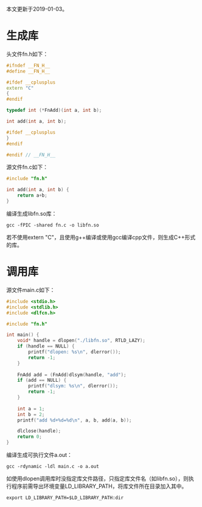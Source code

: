 本文更新于2019-01-03。

# 生成库

头文件fn.h如下：

```cpp
#ifndef __FN_H__
#define __FN_H__

#ifdef __cplusplus
extern "C"
{
#endif

typedef int (*FnAdd)(int a, int b);

int add(int a, int b);

#ifdef __cplusplus
}
#endif

#endif // __FN_H__
```

源文件fn.c如下：

```c
#include "fn.h"

int add(int a, int b) {
	return a+b;
}
```

编译生成libfn.so库：

```shell
gcc -fPIC -shared fn.c -o libfn.so
```

若不使用extern "C"，且使用g++编译或使用gcc编译cpp文件，则生成C++形式的库。

# 调用库

源文件main.c如下：

```c
#include <stdio.h>
#include <stdlib.h>
#include <dlfcn.h>

#include "fn.h"

int main() {
	void* handle = dlopen("./libfn.so", RTLD_LAZY);
	if (handle == NULL) {
		printf("dlopen: %s\n", dlerror());
		return -1;
	}
	
	FnAdd add = (FnAdd)dlsym(handle, "add");
	if (add == NULL) {
		printf("dlsym: %s\n", dlerror());
		return -1;
	}
	
	int a = 1;
	int b = 2;
	printf("add %d+%d=%d\n", a, b, add(a, b));

	dlclose(handle);
	return 0;
}
```

编译生成可执行文件a.out：

```shell
gcc -rdynamic -ldl main.c -o a.out
```

如使用dlopen调用库时没指定库文件路径，只指定库文件名（如libfn.so），则执行程序前需导出环境变量LD_LIBRARY_PATH，将库文件所在目录加入其中。

```shell
export LD_LIBRARY_PATH=$LD_LIBRARY_PATH:dir
```
